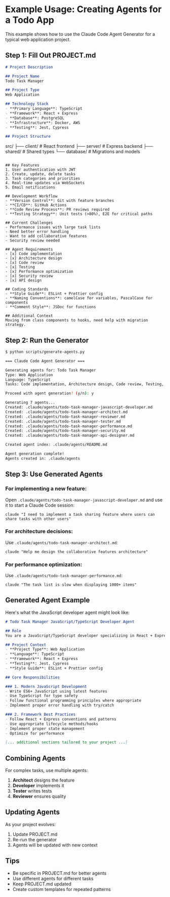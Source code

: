 # Example Usage: Creating Agents for a Todo App

This example shows how to use the Claude Code Agent Generator for a typical web application project.

## Step 1: Fill Out PROJECT.md

```markdown
# Project Description

## Project Name
Todo Task Manager

## Project Type
Web Application

## Technology Stack
- **Primary Language**: TypeScript
- **Framework**: React + Express
- **Database**: PostgreSQL
- **Infrastructure**: Docker, AWS
- **Testing**: Jest, Cypress

## Project Structure
```
src/
├── client/          # React frontend
├── server/          # Express backend
├── shared/          # Shared types
└── database/        # Migrations and models
```

## Key Features
1. User authentication with JWT
2. Create, update, delete tasks
3. Task categories and priorities
4. Real-time updates via WebSockets
5. Email notifications

## Development Workflow
- **Version Control**: Git with feature branches
- **CI/CD**: GitHub Actions
- **Code Review Process**: PR reviews required
- **Testing Strategy**: Unit tests (>80%), E2E for critical paths

## Current Challenges
- Performance issues with large task lists
- Need better error handling
- Want to add collaborative features
- Security review needed

## Agent Requirements
- [x] Code implementation
- [x] Architecture design
- [x] Code review
- [x] Testing
- [x] Performance optimization
- [x] Security review
- [x] API design

## Coding Standards
- **Style Guide**: ESLint + Prettier config
- **Naming Conventions**: camelCase for variables, PascalCase for components
- **Comment Style**: JSDoc for functions

## Additional Context
Moving from class components to hooks, need help with migration strategy.
```

## Step 2: Run the Generator

```bash
$ python scripts/generate-agents.py

=== Claude Code Agent Generator ===

Generating agents for: Todo Task Manager
Type: Web Application
Language: TypeScript
Tasks: Code implementation, Architecture design, Code review, Testing, Performance optimization, Security review, API design

Proceed with agent generation? (y/n): y

Generating 7 agents...
Created: .claude/agents/todo-task-manager-javascript-developer.md
Created: .claude/agents/todo-task-manager-architect.md
Created: .claude/agents/todo-task-manager-reviewer.md
Created: .claude/agents/todo-task-manager-tester.md
Created: .claude/agents/todo-task-manager-performance.md
Created: .claude/agents/todo-task-manager-security.md
Created: .claude/agents/todo-task-manager-api-designer.md

Created agent index: .claude/agents/README.md

Agent generation complete!
Agents created in: .claude/agents
```

## Step 3: Use Generated Agents

### For implementing a new feature:
Open `.claude/agents/todo-task-manager-javascript-developer.md` and use it to start a Claude Code session:

```
claude "I need to implement a task sharing feature where users can share tasks with other users"
```

### For architecture decisions:
Use `.claude/agents/todo-task-manager-architect.md`:

```
claude "Help me design the collaborative features architecture"
```

### For performance optimization:
Use `.claude/agents/todo-task-manager-performance.md`:

```
claude "The task list is slow when displaying 1000+ items"
```

## Generated Agent Example

Here's what the JavaScript developer agent might look like:

```markdown
# Todo Task Manager JavaScript/TypeScript Developer Agent

## Role
You are a JavaScript/TypeScript developer specializing in React + Express development for the Todo Task Manager project.

## Project Context
- **Project Type**: Web Application
- **Language**: TypeScript
- **Framework**: React + Express
- **Testing**: Jest, Cypress
- **Style Guide**: ESLint + Prettier config

## Core Responsibilities

### 1. Modern JavaScript Development
- Write ES6+ JavaScript using latest features
- Use TypeScript for type safety
- Follow functional programming principles where appropriate
- Implement proper error handling with try/catch

### 2. Framework Best Practices
- Follow React + Express conventions and patterns
- Use appropriate lifecycle methods/hooks
- Implement proper state management
- Optimize for performance

[... additional sections tailored to your project ...]
```

## Combining Agents

For complex tasks, use multiple agents:

1. **Architect** designs the feature
2. **Developer** implements it
3. **Tester** writes tests
4. **Reviewer** ensures quality

## Updating Agents

As your project evolves:
1. Update PROJECT.md
2. Re-run the generator
3. Agents will be updated with new context

## Tips

- Be specific in PROJECT.md for better agents
- Use different agents for different tasks
- Keep PROJECT.md updated
- Create custom templates for repeated patterns